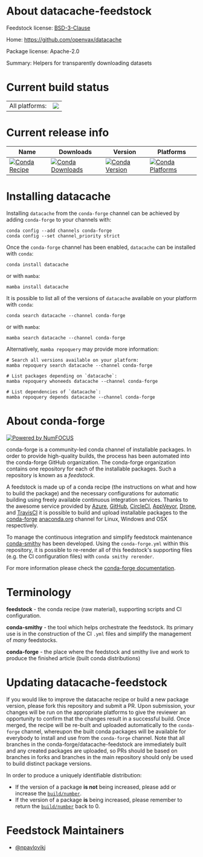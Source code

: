About datacache-feedstock
=========================

Feedstock license: [BSD-3-Clause](https://github.com/conda-forge/datacache-feedstock/blob/main/LICENSE.txt)

Home: https://github.com/openvax/datacache

Package license: Apache-2.0

Summary: Helpers for transparently downloading datasets

Current build status
====================


<table><tr><td>All platforms:</td>
    <td>
      <a href="https://dev.azure.com/conda-forge/feedstock-builds/_build/latest?definitionId=4489&branchName=main">
        <img src="https://dev.azure.com/conda-forge/feedstock-builds/_apis/build/status/datacache-feedstock?branchName=main">
      </a>
    </td>
  </tr>
</table>

Current release info
====================

| Name | Downloads | Version | Platforms |
| --- | --- | --- | --- |
| [![Conda Recipe](https://img.shields.io/badge/recipe-datacache-green.svg)](https://anaconda.org/conda-forge/datacache) | [![Conda Downloads](https://img.shields.io/conda/dn/conda-forge/datacache.svg)](https://anaconda.org/conda-forge/datacache) | [![Conda Version](https://img.shields.io/conda/vn/conda-forge/datacache.svg)](https://anaconda.org/conda-forge/datacache) | [![Conda Platforms](https://img.shields.io/conda/pn/conda-forge/datacache.svg)](https://anaconda.org/conda-forge/datacache) |

Installing datacache
====================

Installing `datacache` from the `conda-forge` channel can be achieved by adding `conda-forge` to your channels with:

```
conda config --add channels conda-forge
conda config --set channel_priority strict
```

Once the `conda-forge` channel has been enabled, `datacache` can be installed with `conda`:

```
conda install datacache
```

or with `mamba`:

```
mamba install datacache
```

It is possible to list all of the versions of `datacache` available on your platform with `conda`:

```
conda search datacache --channel conda-forge
```

or with `mamba`:

```
mamba search datacache --channel conda-forge
```

Alternatively, `mamba repoquery` may provide more information:

```
# Search all versions available on your platform:
mamba repoquery search datacache --channel conda-forge

# List packages depending on `datacache`:
mamba repoquery whoneeds datacache --channel conda-forge

# List dependencies of `datacache`:
mamba repoquery depends datacache --channel conda-forge
```


About conda-forge
=================

[![Powered by
NumFOCUS](https://img.shields.io/badge/powered%20by-NumFOCUS-orange.svg?style=flat&colorA=E1523D&colorB=007D8A)](https://numfocus.org)

conda-forge is a community-led conda channel of installable packages.
In order to provide high-quality builds, the process has been automated into the
conda-forge GitHub organization. The conda-forge organization contains one repository
for each of the installable packages. Such a repository is known as a *feedstock*.

A feedstock is made up of a conda recipe (the instructions on what and how to build
the package) and the necessary configurations for automatic building using freely
available continuous integration services. Thanks to the awesome service provided by
[Azure](https://azure.microsoft.com/en-us/services/devops/), [GitHub](https://github.com/),
[CircleCI](https://circleci.com/), [AppVeyor](https://www.appveyor.com/),
[Drone](https://cloud.drone.io/welcome), and [TravisCI](https://travis-ci.com/)
it is possible to build and upload installable packages to the
[conda-forge](https://anaconda.org/conda-forge) [anaconda.org](https://anaconda.org/)
channel for Linux, Windows and OSX respectively.

To manage the continuous integration and simplify feedstock maintenance
[conda-smithy](https://github.com/conda-forge/conda-smithy) has been developed.
Using the ``conda-forge.yml`` within this repository, it is possible to re-render all of
this feedstock's supporting files (e.g. the CI configuration files) with ``conda smithy rerender``.

For more information please check the [conda-forge documentation](https://conda-forge.org/docs/).

Terminology
===========

**feedstock** - the conda recipe (raw material), supporting scripts and CI configuration.

**conda-smithy** - the tool which helps orchestrate the feedstock.
                   Its primary use is in the construction of the CI ``.yml`` files
                   and simplify the management of *many* feedstocks.

**conda-forge** - the place where the feedstock and smithy live and work to
                  produce the finished article (built conda distributions)


Updating datacache-feedstock
============================

If you would like to improve the datacache recipe or build a new
package version, please fork this repository and submit a PR. Upon submission,
your changes will be run on the appropriate platforms to give the reviewer an
opportunity to confirm that the changes result in a successful build. Once
merged, the recipe will be re-built and uploaded automatically to the
`conda-forge` channel, whereupon the built conda packages will be available for
everybody to install and use from the `conda-forge` channel.
Note that all branches in the conda-forge/datacache-feedstock are
immediately built and any created packages are uploaded, so PRs should be based
on branches in forks and branches in the main repository should only be used to
build distinct package versions.

In order to produce a uniquely identifiable distribution:
 * If the version of a package **is not** being increased, please add or increase
   the [``build/number``](https://docs.conda.io/projects/conda-build/en/latest/resources/define-metadata.html#build-number-and-string).
 * If the version of a package **is** being increased, please remember to return
   the [``build/number``](https://docs.conda.io/projects/conda-build/en/latest/resources/define-metadata.html#build-number-and-string)
   back to 0.

Feedstock Maintainers
=====================

* [@npavlovikj](https://github.com/npavlovikj/)

